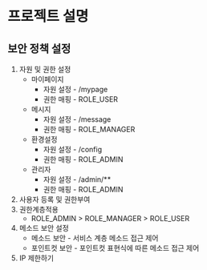 # 프로젝트 설명

## 보안 정책 설정

1. 자원 및 권한 설정
   * 마이페이지
     * 자원 설정 - /mypage
     * 권한 매핑 - ROLE_USER
   * 메시지
     * 자원 설정 - /message
     * 권한 매핑 - ROLE_MANAGER
   * 환경설정
     * 자원 설정 - /config
     * 권한 매핑 - ROLE_ADMIN
   * 관리자
     * 자원 설정 - /admin/**
     * 권한 매핑 - ROLE_ADMIN
2. 사용자 등록 및 권한부여
3. 권한계층적용
   * ROLE_ADMIN > ROLE_MANAGER > ROLE_USER
4. 메소드 보안 설정
   * 메소드 보안 - 서비스 계층 메소드 접근 제어
   * 포인트컷 보안 - 포인트컷 표현식에 따른 메소드 접근 제어
5. IP 제한하기
